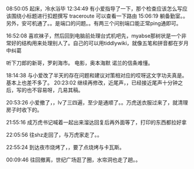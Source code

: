 08:50:05 起床，冷水浴毕
12:34:49 有小爱指导了一下，那个检查应该怎么写应该围绕小标题进行扣题撰写
traceroute 可以查看一下路由
15:06:19 躺备勤室。。另外，安可机通了。。是端口的问题。。有两三个问别端口能正常ping通即可。

16:52:08 喜欢袜子，然后回到电脑前处理台式机吧先，myabse那树状是一个非常好的结构用来处理别人了。自己的可以用tiddlywiki，就像五笔和拼音都在岁月中纠葛

听下刀郎的新哥，罗刹海市。[](#music)
电影，奥本海默 [](#life_movie)诺兰的信条难懂。


18:14:38  与小爱改了半天的存在问题和建议对策相对应的哎呀这文字功夫真是。基本上也差不多了。
20:23:02 继续再修改，近尾声，，已经接近尾声十分钟之后，写的也不容易呀，几易其稿。

20:53:26 小爱撤了，，lv了三四遍，至少是通顺了。。万虎送衣服过来了，就清理房子时收下的。

21:55:16  成万虎书记喊着一起出来溜达回复后再外面等了，打印的东西都拉好拿

22:05:56 往shz走回了，与万虎家走了。。

22:55:24 到达夜市烧烤了，，要了点烧烤与卡瓦斯。

00:09:46 往回撤离，世纪广场逛了圈，水帘洞也走了趟。。
